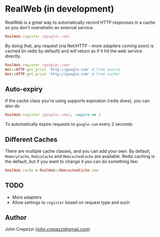# RealWeb (in development)

RealWeb is a great way to automatically record HTTP responses in a cache so you don't overwhelm an external service.

``` ruby
RealWeb.register /google\.com/
```

By doing that, any request (via Net/HTTP - more adapters coming soon) is cached (in redis by default) and will return as if it hit the web service directly.

``` ruby
RealWeb.register /google\.com/
Net::HTTP.get_print 'http://google.com' # from source
Net::HTTP.get_print 'http://google.com' # from cache!
```

## Auto-expiry

If the cache class you're using supports expiration (redis does), you can also do

``` ruby
RealWeb.register /google\.com/, :expire => 2
```

To automatically expire requests to `google.com` every 2 seconds

## Different Caches

There are multiple cache classes, and you can add your own.  By default, `MemoryCache`, `RedisCache` and `MemcachedCache` are available.  Redis caching is the default, but if you want to change it you can do something like:

``` ruby
RealWeb.cache = RealWeb::MemcachedCache.new
```

## TODO

* More adapters
* Allow settings to `register` based on request type and such

## Author

John Crepezzi (john.crepezzi@gmail.com)
